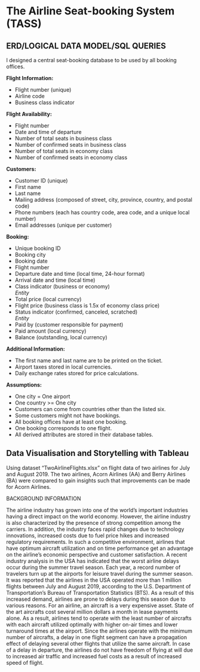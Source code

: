 # The Airline Seat-booking System (TASS)
## ERD/LOGICAL DATA MODEL/SQL QUERIES
I designed a central seat-booking database to be used by all booking offices.

**Flight Information:**
- Flight number (unique)
- Airline code
- Business class indicator

**Flight Availability:**
- Flight number
- Date and time of departure
- Number of total seats in business class
- Number of confirmed seats in business class
- Number of total seats in economy class
- Number of confirmed seats in economy class

**Customers:**
- Customer ID (unique)
- First name
- Last name
- Mailing address (composed of street, city, province, country, and postal code)
- Phone numbers (each has country code, area code, and a unique local number)
- Email addresses (unique per customer)

**Booking:**
- Unique booking ID
- Booking city
- Booking date
- Flight number
- Departure date and time (local time, 24-hour format)
- Arrival date and time (local time)
- Class indicator (business or economy)  
  _Entity_
- Total price (local currency)
- Flight price (business class is 1.5x of economy class price)
- Status indicator (confirmed, canceled, scratched)  
  _Entity_
- Paid by (customer responsible for payment)
- Paid amount (local currency)
- Balance (outstanding, local currency)

**Additional Information:**
- The first name and last name are to be printed on the ticket.
- Airport taxes stored in local currencies.
- Daily exchange rates stored for price calculations.

**Assumptions:**
- One city = One airport
- One country >= One city
- Customers can come from countries other than the listed six.
- Some customers might not have bookings.
- All booking offices have at least one booking.
- One booking corresponds to one flight.
- All derived attributes are stored in their database tables.
## Data Visualisation and Storytelling with Tableau
Using dataset “TwoAirlineFlights.xlsx” on flight data of two airlines for July and August 2019. The two airlines, Acorn Airlines (AA) and Berry Airlines (BA) were compared to gain insights such that improvements can be made for Acorn Airlines.

BACKGROUND INFORMATION

The airline industry has grown into one of the world’s important industries having a direct impact on the world economy. However, the airline industry is also characterized by the presence of strong competition among the carriers. In addition, the industry faces rapid changes due to technology innovations, increased costs due to fuel price hikes and increased regulatory requirements. In such a competitive environment, airlines that have optimum aircraft utilization and on time performance get an advantage on the airline’s economic perspective and customer satisfaction.
A recent industry analysis in the USA has indicated that the worst airline delays occur during the summer travel season. Each year, a record number of travelers turn up at the airports for leisure travel during the summer season. It was reported that the airlines in the USA operated more than 1 million flights between July and August 2019, according to the U.S. Department of Transportation’s Bureau of Transportation Statistics (BTS). As a result of this increased demand, airlines are prone to delays during this season due to various reasons.
For an airline, an aircraft is a very expensive asset. State of the art aircrafts cost several million dollars a month in lease payments alone. As a result, airlines tend to operate with the least number of aircrafts with each aircraft utilized optimally with higher on-air times and lower turnaround times at the airport. Since the airlines operate with the minimum number of aircrafts, a delay in one flight segment can have a propagation effect of delaying several other flights that utilize the same aircraft. In case of a delay in departure, the airlines do not have freedom of flying at will due to increased air traffic and increased fuel costs as a result of increased speed of flight.


